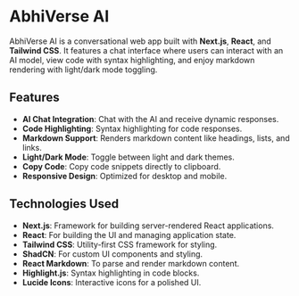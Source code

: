# AbhiVerse AI

AbhiVerse AI is a conversational web app built with **Next.js**, **React**, and **Tailwind CSS**. It features a chat interface where users can interact with an AI model, view code with syntax highlighting, and enjoy markdown rendering with light/dark mode toggling.

## Features
- **AI Chat Integration**: Chat with the AI and receive dynamic responses.
- **Code Highlighting**: Syntax highlighting for code responses.
- **Markdown Support**: Renders markdown content like headings, lists, and links.
- **Light/Dark Mode**: Toggle between light and dark themes.
- **Copy Code**: Copy code snippets directly to clipboard.
- **Responsive Design**: Optimized for desktop and mobile.

## Technologies Used
- **Next.js**: Framework for building server-rendered React applications.
- **React**: For building the UI and managing application state.
- **Tailwind CSS**: Utility-first CSS framework for styling.
- **ShadCN**: For custom UI components and styling.
- **React Markdown**: To parse and render markdown content.
- **Highlight.js**: Syntax highlighting in code blocks.
- **Lucide Icons**: Interactive icons for a polished UI.
